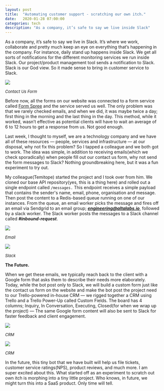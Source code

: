 ```yaml
---
layout: post
title:  "Automating customer support - scratching our own itch."
date:   2020-01-28 07:00:00
categories: tech
description: "As a company, it’s safe to say we live inside Slack"
---
```

As a company, it’s safe to say we live in Slack. It’s where we work, collaborate and pretty much keep an eye on everything that’s happening in the company. For instance, daily stand up happens inside Slack. We get all sorts of notifications for the different monitoring services we run inside Slack. Our project/product management tool sends a notification to Slack. Slack is our God view. So it made sense to bring in customer service to Slack. 

<img src="{{ site.url }}/assets/article_images/altalabs/form.png"/>

<span style="font-size: 13px">_Contact Us Form_</span>

Before now, all the forms on our website was connected to a form service called [Form Spree](https://formspree.io) and the service served us well. The only problem was that we rarely checked emails, and when we did, it was maybe twice a day; first thing in the morning and the last thing in the day. This method, while it worked, wasn’t effective as potential clients will have to wait an average of 6 to 12 hours to get a response from us. Not good enough. 

Last week, I thought to myself, we are a technology company and we have all of these resources &mdash; people, services and infrastructure &mdash; at our disposal, why not fix this problem? So I tapped a colleague and we both got to work. The idea was simple, in addition to receiving emails(which we check sporadically) when people fill out our contact us form, why not send the form messages to Slack? Nothing groundbreaking here, but it was a fun experiment to try out.

My colleague(Temitope) started the project and I took over from him. We cloned our base API repository(yes, this is a thing here) and rolled out a single endpoint called `/messages.` This endpoint receives a simple payload that contains the sender's name, email, phone, organisation and message. Then post the content to a Redis-based queue running on one of our instances. From the queue, an email worker picks the message and fires off an email via Sendgrid to an email group; _**engineering@altalabs.io**_, followed by a slack worker. The Slack worker posts the messages to a Slack channel called _**#inbound-request**_. 

<img src="{{ site.url }}/assets/article_images/altalabs/email.png"/>

<span style="font-size: 13px">_Email_</span>

<img src="{{ site.url }}/assets/article_images/altalabs/slack.png"/>

<span style="font-size: 13px">_Slack_</span>

**The Future.**

When we get these emails, we typically reach back to the client with a Google form that asks them to describe their needs more elaborately. Today, while the bot post only to Slack, we will build a custom form just like the contact us form on the website and make the bot post the project need to our Trello-powered in-house CRM &mdash; we rigged together a CRM using Trello and a Trello Power-Up called Custom Fields. The board has 4 columns; Inquiry, In Conversation, Executing, Closed(for when we wrap up the project) &mdash; The same Google form content will also be sent to Slack for faster feedback and client engagement. 

<img src="{{ site.url }}/assets/article_images/altalabs/trello.png"/>

<span style="font-size: 13px">_CRM_</span>

<img src="{{ site.url }}/assets/article_images/altalabs/crm.png"/>

<span style="font-size: 13px">_CRM_</span>


In the future, this tiny bot that we have built will help us file tickets, customer service ratings(NPS), product reviews, and much more. I am super excited about this. What started off as an experiment to scratch out own itch is morphing into a tiny little project. Who knows, in future, we might turn this into a SaaS product. Only time will tell. 